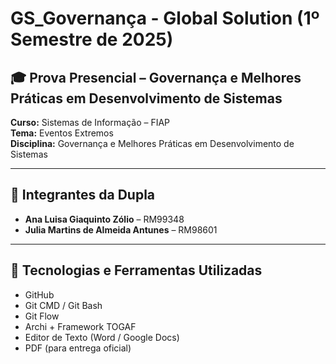 # GS_Governança - Global Solution (1º Semestre de 2025)

## 🎓 Prova Presencial – Governança e Melhores Práticas em Desenvolvimento de Sistemas  
**Curso:** Sistemas de Informação – FIAP  
**Tema:** Eventos Extremos  
**Disciplina:** Governança e Melhores Práticas em Desenvolvimento de Sistemas  

---

## 👥 Integrantes da Dupla

- **Ana Luisa Giaquinto Zólio** – RM99348  
- **Julia Martins de Almeida Antunes** – RM98601  

---

## 🧰 Tecnologias e Ferramentas Utilizadas

- GitHub  
- Git CMD / Git Bash  
- Git Flow  
- Archi + Framework TOGAF  
- Editor de Texto (Word / Google Docs)  
- PDF (para entrega oficial)
